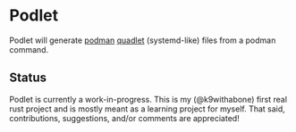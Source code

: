 # Podlet

Podlet will generate [podman](https://podman.io/) [quadlet](https://docs.podman.io/en/latest/markdown/podman-systemd.unit.5.html) (systemd-like) files from a podman command.

## Status

Podlet is currently a work-in-progress. This is my (@k9withabone) first real rust project and is mostly meant as a learning project for myself. That said, contributions, suggestions, and/or comments are appreciated!
